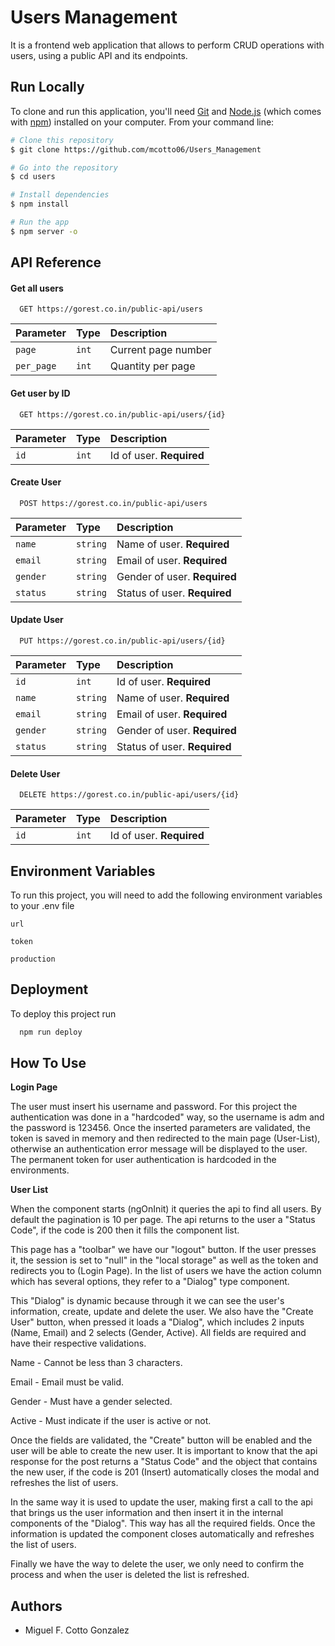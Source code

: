 
# Users Management

It is a frontend web application that allows to perform CRUD operations with users, using a public API and its endpoints.


## Run Locally

To clone and run this application, you'll need [Git](https://git-scm.com) and [Node.js](https://nodejs.org/en/download/) (which comes with [npm](http://npmjs.com)) installed on your computer. From your command line:

```bash
# Clone this repository
$ git clone https://github.com/mcotto06/Users_Management

# Go into the repository
$ cd users

# Install dependencies
$ npm install

# Run the app
$ npm server -o
```



## API Reference

#### Get all users

```http
  GET https://gorest.co.in/public-api/users
```

| Parameter | Type     | Description                |
| :-------- | :------- | :------------------------- |
| `page` | `int` | Current page number |
| `per_page` | `int` | Quantity per page |

#### Get user by ID

```http
  GET https://gorest.co.in/public-api/users/{id}
```

| Parameter | Type | Description |
| :-------- | :------- | :-------------------------------- |
| `id` | `int` |  Id of user. **Required** |

#### Create User

```http
  POST https://gorest.co.in/public-api/users
```

| Parameter | Type     | Description                |
| :-------- | :------- | :------------------------- |
| `name` | `string` | Name of user. **Required** |
| `email` | `string` | Email of user. **Required** |
| `gender` | `string` | Gender of user. **Required** |
| `status` | `string` | Status of user. **Required** |

#### Update User

```http
  PUT https://gorest.co.in/public-api/users/{id}
```

| Parameter | Type     | Description                |
| :-------- | :------- | :------------------------- |
| `id` | `int` |  Id of user. **Required** |
| `name` | `string` | Name of user. **Required** |
| `email` | `string` | Email of user. **Required** |
| `gender` | `string` | Gender of user. **Required** |
| `status` | `string` | Status of user. **Required** |

#### Delete User

```http
  DELETE https://gorest.co.in/public-api/users/{id}
```

| Parameter | Type | Description |
| :-------- | :------- | :-------------------------------- |
| `id` | `int` |  Id of user. **Required** |


## Environment Variables

To run this project, you will need to add the following environment variables to your .env file

`url`

`token`

`production`


## Deployment

To deploy this project run

```bash
  npm run deploy
```


## How To Use

**Login Page**

The user must insert his username and password. For this project the authentication was done in a "hardcoded" way, so the username is adm and the password is 123456. Once the inserted parameters are validated, the token is saved in memory and then redirected to the main page (User-List), otherwise an authentication error message will be displayed to the user. The permanent token for user authentication is hardcoded in the environments. 

**User List**

When the component starts (ngOnInit) it queries the api to find all users. By default the pagination is 10 per page. The api returns to the user a "Status Code", if the code is 200 then it fills the component list. 

This page has a "toolbar" we have our "logout" button. If the user presses it, the session is set to "null" in the "local storage" as well as the token and redirects you to (Login Page). In the list of users we have the action column which has several options, they refer to a "Dialog" type component. 

This "Dialog" is dynamic because through it we can see the user's information, create, update and delete the user.
We also have the "Create User" button, when pressed it loads a "Dialog", which includes 2 inputs (Name, Email) and 2 selects (Gender, Active). All fields are required and have their respective validations. 

Name - Cannot be less than 3 characters.

Email - Email must be valid.

Gender - Must have a gender selected.

Active - Must indicate if the user is active or not.

Once the fields are validated, the "Create" button will be enabled and the user will be able to create the new user. It is important to know that the api response for the post returns a "Status Code" and the object that contains the new user, if the code is 201 (Insert) automatically closes the modal and refreshes the list of users.

In the same way it is used to update the user, making first a call to the api that brings us the user information and then insert it in the internal components of the "Dialog". This way has all the required fields. Once the information is updated the component closes automatically and refreshes the list of users.

Finally we have the way to delete the user, we only need to confirm the process and when the user is deleted the list is refreshed.

## Authors

- Miguel F. Cotto Gonzalez

